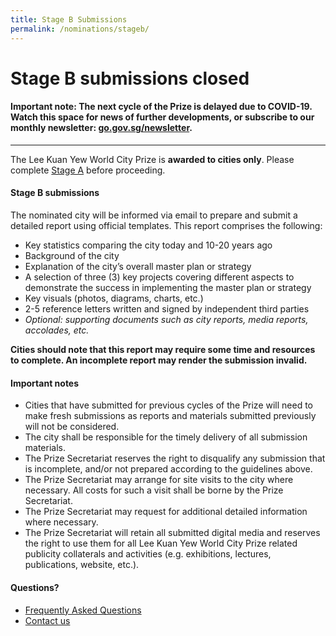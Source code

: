 ```yaml
---
title: Stage B Submissions
permalink: /nominations/stageb/
---
```


# **Stage B submissions closed**

#### **Important note:** The next cycle of the Prize is delayed due to COVID-19. Watch this space for news of further developments, or subscribe to our monthly newsletter: [go.gov.sg/newsletter](https://go.gov.sg/newsletter).

---

The Lee Kuan Yew World City Prize is **awarded to cities only**. Please complete [Stage A](/nominations/stagea) before proceeding.

#### **Stage B submissions**

The nominated city will be informed via email to prepare and submit a detailed report using official templates. This report comprises the following: 

- Key statistics comparing the city today and 10-20 years ago 
- Background of the city 
- Explanation of the city’s overall master plan or strategy
- A selection of three (3) key projects covering different aspects to demonstrate the success in implementing the master plan or strategy 
- Key visuals (photos, diagrams, charts, etc.) 
- 2-5 reference letters written and signed by independent third parties
- *Optional: supporting documents such as city reports, media reports, accolades, etc.*

**Cities should note that this report may require some time and resources to complete. An incomplete report may render the submission invalid.** 

#### **Important notes**

- Cities that have submitted for previous cycles of the Prize will need to make fresh submissions as reports and materials submitted previously will not be considered.
- The city shall be responsible for the timely delivery of all submission materials. 
- The Prize Secretariat reserves the right to disqualify any submission that is incomplete, and/or not prepared according to the guidelines above. 
- The Prize Secretariat may arrange for site visits to the city where necessary. All costs for such a visit shall be borne by the Prize Secretariat. 
- The Prize Secretariat may request for additional detailed information where necessary. 
- The Prize Secretariat will retain all submitted digital media and reserves the right to use them for all Lee Kuan Yew World City Prize related publicity collaterals and activities (e.g. exhibitions, lectures, publications, website, etc.). 

#### **Questions?**

- [Frequently Asked Questions](/faq/) 
- [Contact us](/contact-us/)

